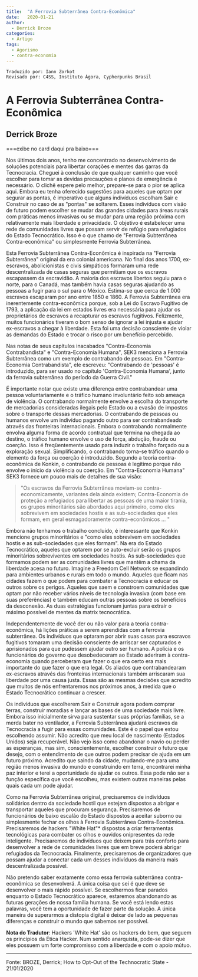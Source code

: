 ```yaml
---
title:  "A Ferrovia Subterrânea Contra-Econômica"
date:   2020-01-21
author:
  - Derrick Broze
categories:
  - Artigo
tags:
  - Agorismo
  - contra-economia
---
```

```
Traduzido por: Iann Zorkot
Revisado por: C4SS, Instituto Ágora, Cypherpunks Brasil
```

# A Ferrovia Subterrânea Contra-Econômica
## Derrick Broze

===exibe no card daqui pra baixo===

Nos últimos dois anos, tenho me concentrado no desenvolvimento de soluções potenciais para libertar corações e mentes das garras da Tecnocracia. Cheguei à conclusão de que qualquer caminho que você escolher para tomar as devidas precauções e planos de emergência é necessário. O clichê espere pelo melhor, prepare-se para o pior se aplica aqui. Embora eu tenha oferecido sugestões para aqueles que optam por segurar as pontas, é imperativo que alguns indivíduos escolham Sair e Construir no caso de as "pontas" se soltarem. Esses indivíduos com visão de futuro podem escolher se mudar das grandes cidades para áreas rurais com práticas menos invasivas ou se mudar para uma região próxima com relativamente mais liberdade e privacidade. O objetivo é estabelecer uma rede de comunidades livres que possam servir de refúgio para refugiados do Estado Tecnocrático. Isso é o que chamo de "Ferrovia Subterrânea Contra-econômica" ou simplesmente Ferrovia Subterrânea.

Esta Ferrovia Subterrânea Contra-Econômica é inspirada na "Ferrovia Subterrânea" original da era colonial americana. No final dos anos 1700, ex-escravos, abolicionistas e civis simpáticos formaram uma rede descentralizada de casas seguras que permitiam que os escravos escapassem da escravidão. A maioria dos escravos libertos seguiu para o norte, para o Canadá, mas também havia casas seguras ajudando as pessoas a fugir para o sul para o México. Estima-se que cerca de 1.000 escravos escaparam por ano entre 1850 e 1860. A Ferrovia Subterrânea era inerentemente contra-econômica porque, sob a Lei do Escravo Fugitivo de 1793, a aplicação da lei em estados livres era necessária para ajudar os proprietários de escravos a recapturar os escravos fugitivos. Felizmente, muitos funcionários tiveram o bom senso de ignorar a lei injusta e ajudar ex-escravos a chegar à liberdade. Esta foi uma decisão consciente de violar as demandas do Estado e trocar o risco por um benefício percebido.

Nas notas de seus capítulos inacabados "Contra-Economia Contrabandista" e "Contra-Economia Humana", SEK3 menciona a Ferrovia Subterrânea como um exemplo de contrabando de pessoas. Em "Contra-Economia Contrabandista", ele escreveu: "Contrabando de 'pessoas' é introduzido, para ser usado no capítulo 'Contra-Economia Humana', junto da ferrovia subterrânea do período da Guerra Civil."

É importante notar que existe uma diferença entre contrabandear uma pessoa voluntariamente e o tráfico humano involuntário feito sob ameaça de violência. O contrabando normalmente envolve a escolha do transporte de mercadorias consideradas ilegais pelo Estado ou a evasão de impostos sobre o transporte dessas mercadorias. O contrabando de pessoas ou humanos envolve um indivíduo pagando outro para ser contrabandeado através das fronteiras internacionais. Embora o contrabando normalmente envolva alguma forma de acordo contratual que termina na chegada ao destino, o tráfico humano envolve o uso de força, abdução, fraude ou coerção. Isso é freqüentemente usado para induzir o trabalho forçado ou a exploração sexual. Simplificando, o contrabando torna-se tráfico quando o elemento da força ou coerção é introduzido. Segundo a teoria contra-econômica de Konkin, o contrabando de pessoas é legítimo porque não envolve o início da violência ou coerção. Em "Contra-Economia Humana" SEK3 fornece um pouco mais de detalhes de sua visão:

>"Os escravos da Ferrovia Subterrânea moviam-se contra-economicamente, variantes dela ainda existem; Contra-Economia de proteção a refugiados para libertar as pessoas de uma maior tirania, os grupos minoritários são abordados aqui primeiro, como eles sobrevivem em sociedades hostis e as sub-sociedades que eles formam, em geral esmagadoramente contra-econômicos ... "

Embora não tenhamos o trabalho concluído, é interessante que Konkin mencione grupos minoritários e "como eles sobrevivem em sociedades hostis e as sub-sociedades que eles formam". Na era do Estado Tecnocrático, aqueles que optarem por se auto-excluir serão os grupos minoritários sobreviventes em sociedades hostis. As sub-sociedades que formamos podem ser as comunidades livres que mantêm a chama da liberdade acesa no futuro. Imagine a Freedom Cell Network se expandindo para ambientes urbanos e rurais em todo o mundo. Aqueles que ficam nas cidades fazem o que podem para combater a Tecnocracia e educar os outros sobre os perigos. Aqueles que saem e constroem comunidades que optam por não receber vários níveis de tecnologia invasiva (com base em suas preferências) e também educam outras pessoas sobre os benefícios da desconexão. As duas estratégias funcionam juntas para extrair o máximo possível de mentes da matrix tecnocrática.

Independentemente de você der ou não valor para a teoria contra-econômica, há lições práticas a serem aprendidas com a ferrovia subterrânea. Os indivíduos que optaram por abrir suas casas para escravos fugitivos tomaram uma decisão consciente de arriscar ser capturados e aprisionados para que pudessem ajudar outro ser humano. A polícia e os funcionários do governo que desobedeceram ao Estado aderiram à contra-economia quando perceberam que fazer o que era certo era mais importante do que fazer o que era legal. Os aliados que contrabandearam ex-escravos através das fronteiras internacionais também arriscaram sua liberdade por uma causa justa. Essas são as mesmas decisões que acredito que muitos de nós enfrentaremos nos próximos anos, à medida que o Estado Tecnocrático continuar a crescer.

Os indivíduos que escolherem Sair e Construir agora podem comprar terras, construir moradias e lançar as bases de uma sociedade mais livre. Embora isso inicialmente sirva para sustentar suas próprias famílias, se a merda bater no ventilador, a Ferrovia Subterrânea ajudará escravos da Tecnocracia a fugir para essas comunidades. Este é o papel que estou escolhendo assumir. Não acredito que meu local de nascimento (Estados Unidos) seja recuperável. Não vejo isso como abandonar o navio ou perder as esperanças, mas sim, conscientemente, escolher construir o futuro que desejo, com o entendimento de que outros podem precisar de ajuda em um futuro próximo. Acredito que saindo da cidade, mudando-me para uma região menos invasiva do mundo e construindo em terra, encontrarei minha paz interior e terei a oportunidade de ajudar os outros. Essa pode não ser a função específica que você escolheu, mas existem outras maneiras pelas quais cada um pode ajudar.

Como na Ferrovia Subterrânea original, precisaremos de indivíduos solidários dentro da sociedade hostil que estejam dispostos a abrigar e transportar aqueles que procuram segurança. Precisaremos de funcionários de baixo escalão do Estado dispostos a aceitar suborno ou simplesmente fechar os olhos à Ferrovia Subterrânea Contra-Econômica. Precisaremos de hackers "White Hat"* dispostos a criar ferramentas tecnológicas para combater os olhos e ouvidos onipresentes da rede inteligente. Precisaremos de indivíduos que deixem para trás conforto para desenvolver a rede de comunidades livres que em breve poderá abrigar refugiados da Tecnocracia. Finalmente, precisaremos de organizadores que possam ajudar a conectar cada um desses indivíduos da maneira mais descentralizada possível.

Não pretendo saber exatamente como essa ferrovia subterrânea contra-econômica se desenvolverá. A única coisa que sei é que deve se desenvolver o mais rápido possível. Se escolhermos ficar parados enquanto o Estado Tecnocrático aparece, estaremos abandonando as futuras gerações de nossa família humana. Se você está lendo estas palavras, você tem a oportunidade de fazer parte da solução. A única maneira de superarmos a distopia digital é deixar de lado as pequenas diferenças e construir o mundo que sabemos ser possível.

**Nota do Tradutor**: Hackers 'White Hat' são os hackers do bem, que seguem os princípios da Ética Hacker. Num sentido anarquista, pode-se dizer que eles possuem um forte compromisso com a liberdade e com o apoio mútuo.

---
Fonte: BROZE, Derrick; How to Opt-Out of the Technocratic State - 21/01/2020